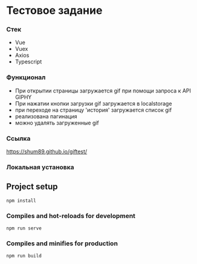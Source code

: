 # Тестовое задание

### Стек
* Vue
* Vuex
* Axios
* Typescript
### Функционал

* При открытии страницы загружается gif при помощи запроса к API GIPHY
* При нажатии кнопки загрузки gif загружается в localstorage
* при переходе на страницу 'история' загружается список gif
* реализована пагинация
* можно удалять загруженные gif

### Ссылка 

https://shum89.github.io/giftest/

### Локальная установка
## Project setup
```
npm install
```

### Compiles and hot-reloads for development
```
npm run serve
```

### Compiles and minifies for production
```
npm run build
```
